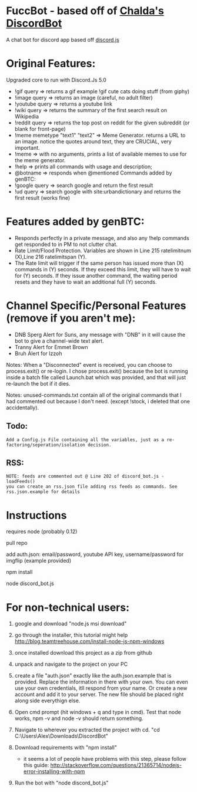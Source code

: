 # FuccBot - based off of <a href="https://github.com/chalda/DiscordBot">Chalda's DiscordBot</a>
A chat bot for discord app based off <a href="https://github.com/hydrabolt/discord.js/">discord.js</a>

# Original Features:
Upgraded core to run with Discord.Js 5.0
- !gif query => returns a gif example !gif cute cats doing stuff (from giphy)
- !image query => returns an image (careful, no adult filter)
- !youtube query => returns a youtube link
- !wiki query => returns the summary of the first search result on Wikipedia
- !reddit query => returns the top post on reddit for the given subreddit (or blank for front-page)
- !meme memetype "text1" "text2" => Meme Generator. returns a URL to an image. notice the quotes around text, they are CRUCIAL, very important.
- !meme => with no arguments, prints a list of available memes to use for the meme generator.
- !help => prints all commands with usage and description;
- @botname => responds when @mentioned
Commands added by genBTC:
- !google query => search google and return the first result
- !ud query => search google with site:urbandictionary and returns the first result (works fine)
# Features added by genBTC:
- Responds perfectly in a private message, and also any !help commands get responded to in PM to not clutter chat.
- Rate Limit/Flood Protection. Variables are shown in Line 215 ratelimitnum (X),Line 216 ratelimitspan (Y). 
- The Rate limit will trigger if the same person has issued more than (X) commands in (Y) seconds. If they exceed this limit, they will have to wait for (Y) seconds. If they issue another command, the waiting period resets and they have to wait an additional full (Y) seconds.
# Channel Specific/Personal Features (remove if you aren't me):
- DNB Sperg Alert for Suns, any message with "DNB" in it will cause the bot to give a channel-wide text alert.
- Tranny Alert for Emmet Brown
- Bruh Alert for Izzoh

Notes: When a "Disconnected" event is received, you can choose to process.exit() or re-login. I chose process.exit() because the bot is running inside a batch file called Launch.bat which was provided, and that will just re-launch the bot if it dies.

Notes: unused-commands.txt contain all of the original commands that I had commented out because I don't need. (except !stock, i deleted that one accidentally).
## Todo:
    Add a Config.js File containing all the variables, just as a re-factoring/seperation/isolation decision.

## RSS:
    NOTE: feeds are commented out @ Line 202 of discord_bot.js - loadFeeds()
    you can create an rss.json file adding rss feeds as commands. See rss.json.example for details

# Instructions

requires node (probably 0.12)

pull repo

add auth.json: email/password, youtube API key, username/password for imgflip (example provided)

npm install

node discord_bot.js

# For non-technical users:

1) google and download "node.js msi download" 

2) go through the installer, this tutorial might help http://blog.teamtreehouse.com/install-node-js-npm-windows

3) once installed download this project as a zip from github

4) unpack and navigate to the project on your PC

5) create a file "auth.json" exactly like the auth.json.example that is provided. Replace the information in there with your own.  You can even use your own credentials, itll respond from your name. Or create a new account and add it to your server. The new file should be placed right along side everythign else.

6) Open cmd prompt (hit windows + q and type in cmd). Test that node works, npm -v and node -v should return something.

7) Navigate to wherever you extracted the project with cd. "cd C:\Users\Alex\Downloads\DiscordBot\"

8) Download requirements with "npm install" 
	- it seems a lot of people have problems with this step, please follow this guide: http://stackoverflow.com/questions/21365714/nodejs-error-installing-with-npm

9) Run the bot with "node discord_bot.js"
